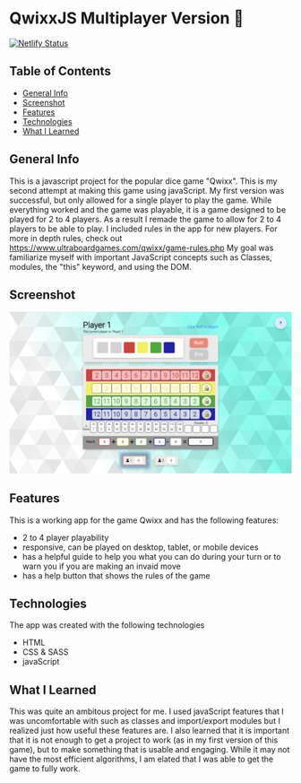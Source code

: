 # QwixxJS Multiplayer Version 🎲

[![Netlify Status](https://api.netlify.com/api/v1/badges/a32aefa6-63e6-4b84-a004-d5e92de0b458/deploy-status)](https://app.netlify.com/sites/qwixxjs/deploys)

## Table of Contents
* [General Info](#general-info)
* [Screenshot](#screenshot)
* [Features](#features)
* [Technologies](#technologies)
* [What I Learned](#what-i-learned)

## General Info

This is a javascript project for the popular dice game "Qwixx". This is my second attempt at making this game using javaScript. My first version was successful, but only allowed for a single player to play the game. While everything worked and the game was playable, it is a game designed to be played for 2 to 4 players. As a result I remade the game to allow for 2 to 4 players to be able to play. I included rules in the app for new players. For more in depth rules, check out https://www.ultraboardgames.com/qwixx/game-rules.php
My goal was familiarize myself with important JavaScript concepts such as Classes, modules, the "this" keyword, and using the DOM.

## Screenshot
![ScreenShot](https://github.com/Leopoldov95/QwixxJS-Multiplayer/blob/main/screenshot.png?raw=true)

## Features
This is a working app for the game Qwixx and has the following features:
* 2 to 4 player playability
* responsive, can be played on desktop, tablet, or mobile devices
* has a helpful guide to help you what you can do during your turn or to warn you if you are making an invaid move
* has a help button that shows the rules of the game

## Technologies
The app was created with the following technologies
* HTML
* CSS & SASS
* javaScript

## What I Learned
This was quite an ambitous project for me. I used javaScript features that I was uncomfortable with such as classes and import/export modules but I realized just how useful these features are. I also learned that it is important that it is not enough to get a project to work (as in my first version of this game), but to make something that is usable and engaging. While it may not have the most efficient algorithms, I am elated that I was able to get the game to fully work.
